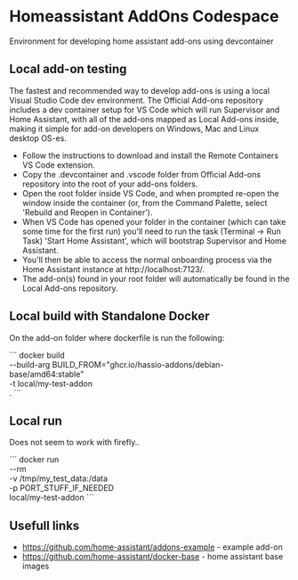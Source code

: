 # Homeassistant AddOns Codespace

Environment for developing home assistant add-ons using devcontainer

## Local add-on testing

The fastest and recommended way to develop add-ons is using a local Visual Studio Code dev environment. The Official Add-ons repository includes a dev container setup for VS Code which will run Supervisor and Home Assistant, with all of the add-ons mapped as Local Add-ons inside, making it simple for add-on developers on Windows, Mac and Linux desktop OS-es.

* Follow the instructions to download and install the Remote Containers VS Code extension.
* Copy the .devcontainer and .vscode folder from Official Add-ons repository into the root of your add-ons folders.
* Open the root folder inside VS Code, and when prompted re-open the window inside the container (or, from the Command Palette, select 'Rebuild and Reopen in Container').
* When VS Code has opened your folder in the container (which can take some time for the first run) you'll need to run the task (Terminal -> Run Task) 'Start Home Assistant', which will bootstrap Supervisor and Home Assistant.
* You'll then be able to access the normal onboarding process via the Home Assistant instance at http://localhost:7123/.
* The add-on(s) found in your root folder will automatically be found in the Local Add-ons repository.

## Local build with Standalone Docker

On the add-on folder where dockerfile is run the following:

´´´
docker build \
  --build-arg BUILD_FROM="ghcr.io/hassio-addons/debian-base/amd64:stable" \
  -t local/my-test-addon \
  .
´´´

## Local run

Does not seem to work with firefly..

´´´
docker run \
  --rm \
  -v /tmp/my_test_data:/data \
  -p PORT_STUFF_IF_NEEDED \
  local/my-test-addon
´´´

## Usefull links

- https://github.com/home-assistant/addons-example - example add-on
- https://github.com/home-assistant/docker-base - home assistant base images